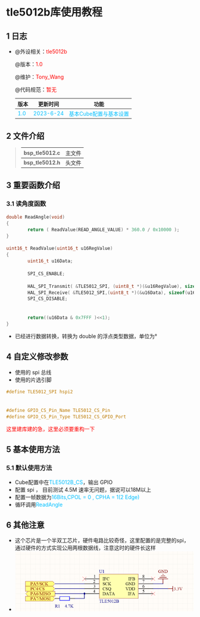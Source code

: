 # tle5012b库使用教程

## 1 日志

 * @外设相关：<font color=Red>tle5012b</font >

   @版本：<font color=Red>1.0</font >

   @维护：<font color=Red>Tony_Wang</font >

   @代码规范：<font color=Red>暂无</font>
   
    
   
  
   | 版本                               |                             更新时间                             |功能|
   | :--------------------------------- | :----------------------------------------------------------: | :----------------------------------------------------------: |
   | <font color=DeepSkyBlue>1.0</font> | <font color=DeepSkyBlue>2023-6-24</font> |<font color=DeepSkyBlue>基本Cube配置与基本设置</font>|



 ## 2 文件介绍

> | bsp_tle5012.c     | 主文件     |
> | ----------------- | ---------- |
> | **bsp_tle5012.h** | **头文件** |

 ## 3 重要函数介绍

### 3.1 读角度函数



```c
double ReadAngle(void)
{
        return ( ReadValue(READ_ANGLE_VALUE) * 360.0 / 0x10000 );
}

uint16_t ReadValue(uint16_t u16RegValue)
{
        uint16_t u16Data;
 
        SPI_CS_ENABLE;

        HAL_SPI_Transmit( &TLE5012_SPI, (uint8_t *)(&u16RegValue), sizeof(u16RegValue)/sizeof(uint16_t), 0xff );  
        HAL_SPI_Receive( &TLE5012_SPI,(uint8_t *)(&u16Data), sizeof(u16Data)/sizeof(uint16_t), 0xff );
        SPI_CS_DISABLE;

        
        return((u16Data & 0x7FFF )<<1);
}
```

* 已经进行数据转换，转换为 double 的浮点类型数据，单位为°



 ## 4 自定义修改参数

* 使用的 spi 总线
* 使用的片选引脚

```c
#define TLE5012_SPI hspi2


#define GPIO_CS_Pin_Name TLE5012_CS_Pin
#define GPIO_CS_Pin_Type TLE5012_CS_GPIO_Port
```

<font color = "red">这里建库建的急，这里必须要重构一下</font>


 ## 5 基本使用方法

### 5.1 默认使用方法

* Cube配置中在<font color='DeepSkyBlue'>TLE5012B_CS</font>，输出 GPIO
* 配置 spi ， 目前测试 4.5M 速率无问题，据说可以18M以上
* 配置一帧数据为<font color="deepskyblue">16Bits,CPOL = 0 , CPHA = 1(2 Edge)</font>
* 循环调用<font color='DeepSkyBlue'>ReadAngle</font>




 ## 6 其他注意

* 这个芯片是一个半双工芯片，硬件电路比较奇怪，这里配置的是完整的spi，通过硬件的方式实现公用两根数据线，注意这时的硬件长这样
* ![image-20230624201411398](./Readme.assets/image-20230624201411398.png)

 
